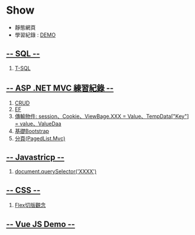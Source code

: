 # Show
* 靜態網頁
* 學習紀錄 : <a href="https://yes123430.github.io/Show/" target="_blank">DEMO

## -- SQL --
1. T-SQL

## -- ASP .NET MVC 練習紀錄 --
1. CRUD
2. EF
3. 傳輸物件: session、Cookie、ViewBage.XXX = Value、TempData["Key"] = value、ValueDaa
4. 基礎Bootstrap
5. 分頁(PagedList.Mvc)

## -- Javastricp --
1. document.querySelector('XXXX')

## -- CSS --
1. Flex切版觀念


## -- Vue JS Demo --
